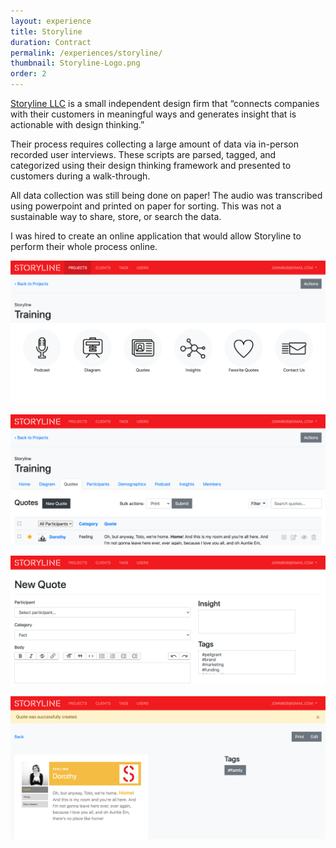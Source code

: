 ```yaml
---
layout: experience
title: Storyline
duration: Contract
permalink: /experiences/storyline/
thumbnail: Storyline-Logo.png
order: 2
---
```


[Storyline LLC](https://www.storylinellc.com/) is a small independent design firm that “connects companies with their customers in meaningful ways and generates insight that is actionable with design thinking.”

Their process requires collecting a large amount of data via in-person recorded user interviews. These scripts are parsed, tagged, and categorized using their design thinking framework and presented to customers during a walk-through.

All data collection was still being done on paper! The audio was transcribed using powerpoint and printed on paper for sorting. This was not a sustainable way to share, store, or search the data.

I was hired to create an online application that would allow Storyline to perform their whole process online.


![Project home](/assets/images/experiences/storyline/home.png)

![Quotes](/assets/images/experiences/storyline/quotes.png)

![New quote](/assets/images/experiences/storyline/new-quote.png)

![Print qoute](/assets/images/experiences/storyline/print-quote.png)
